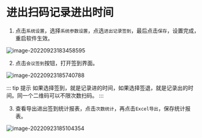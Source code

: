 # 进出扫码记录进出时间

1. 点击`系统设置`，选择`系统参数设置`，点选`进出记录签到`，最后点击`保存`，设置完成，重启软件生效。

![image-20220923183458595](https://vuepressdocs.oss-cn-hangzhou.aliyuncs.com/docsimages/202209231835766.png)

2. 点击`会议签到`按钮，打开签到界面。

![image-20220923185740788](https://vuepressdocs.oss-cn-hangzhou.aliyuncs.com/docsimages/202209231857884.png)

::: tip 提示
如果选择签到，就是记录进的时间，如果选择签退，就是记录出的时间。同一个二维码可以不限次数扫码。
:::

3. 查看导出进出签到统计报表，点击`次数统计`，再点击`Excel导出`，保存统计报表。

![image-20220923185104354](https://vuepressdocs.oss-cn-hangzhou.aliyuncs.com/docsimages/202209231851446.png)

